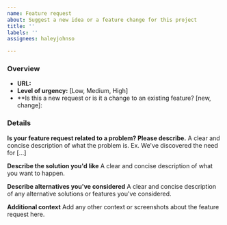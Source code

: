 ```yaml
---
name: Feature request
about: Suggest a new idea or a feature change for this project
title: ''
labels: ''
assignees: haleyjohnso

---
```


### Overview

* **URL:**
* **Level of urgency:** [Low, Medium, High]
* **Is this a new request or is it a change to an existing feature? [new, change]:

### Details

**Is your feature request related to a problem? Please describe.**
A clear and concise description of what the problem is. Ex. We've discovered the need for [...] 

**Describe the solution you'd like**
A clear and concise description of what you want to happen.

**Describe alternatives you've considered**
A clear and concise description of any alternative solutions or features you've considered.

**Additional context**
Add any other context or screenshots about the feature request here.
